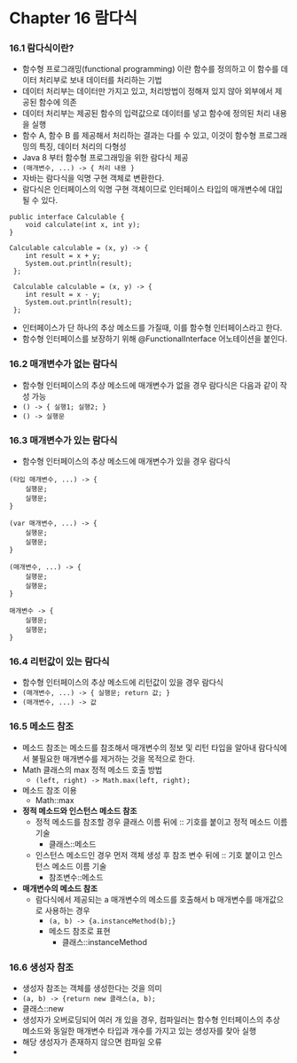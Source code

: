 # Chapter 16 람다식

### 16.1 람다식이란?

- 함수형 프로그래밍(functional programming) 이란 함수를 정의하고 이 함수를 데이터 처리부로 보내 데이터를 처리하는 기법
- 데이터 처리부는 데이터만 가지고 있고, 처리방법이 정해져 있지 않아 외부에서 제공된 함수에 의존
- 데이터 처리부는 제공된 함수의 입력값으로 데이터를 넣고 함수에 정의된 처리 내용을 실행
- 함수 A, 함수 B 를 제공해서 처리하는 결과는 다를 수 있고, 이것이 함수형 프로그래밍의 특징, 데이터 처리의 다형성
- Java 8 부터 함수형 프로그래밍을 위한 람다식 제공
- `(매개변수, ...) -> { 처리 내용 }`
- 자바는 람다식을 익명 구현 객체로 변환한다.
- 람다식은 인터페이스의 익명 구현 객체이므로 인터페이스 타입의 매개변수에 대입될 수 있다.

```text
public interface Calculable {
    void calculate(int x, int y);
}

Calculable calculable = (x, y) -> {
    int result = x + y;
    System.out.println(result);
 };
 
 Calculable calculable = (x, y) -> {
    int result = x - y;
    System.out.println(result);
 };
```

- 인터페이스가 단 하나의 추상 메소드를 가질때, 이를 함수형 인터페이스라고 한다.
- 함수형 인터페이스를 보장하기 위해 @FunctionalInterface 어노테이션을 붙인다.

### 16.2 매개변수가 없는 람다식

- 함수형 인터페이스의 추상 메소드에 매개변수가 없을 경우 람다식은 다음과 같이 작성 가능
- `() -> { 실행1; 실행2; }`
- `() -> 실행문`

### 16.3 매개변수가 있는 람다식

- 함수형 인터페이스의 추상 메소드에 매개변수가 있을 경우 람다식

```text
(타입 매개변수, ...) -> {
    실행문;
    실행문;
}

(var 매개변수, ...) -> {
    실행문;
    실행문;
}

(매개변수, ...) -> {
    실행문;
    실행문;
}

매개변수 -> {
    실행문;
    실행문;
}
```

### 16.4 리턴값이 있는 람다식

- 함수형 인터페이스의 추상 메소드에 리턴값이 있을 경우 람다식
- `(매개변수, ...) -> { 실행문; return 값; }`
- `(매개변수, ...) -> 값`

### 16.5 메소드 참조

- 메소드 참조는 메소드를 참조해서 매개변수의 정보 및 리턴 타입을 알아내 람다식에서 불필요한 매개변수를 제거하는 것을 목적으로 한다.
- Math 클래스의 max 정적 메소드 호출 방법
    - `(left, right) -> Math.max(left, right);`
- 메소드 참조 이용
    - Math::max
- **정적 메소드와 인스턴스 메소드 참조**
    - 정적 메소드를 참조할 경우 클래스 이름 뒤에 :: 기호를 붙이고 정적 메소드 이름 기술
        - 클래스::메소드
    - 인스턴스 메소드인 경우 먼저 객체 생성 후 참조 변수 뒤에 :: 기호 붙이고 인스턴스 메소드 이름 기술
        - 참조변수::메소드
- **매개변수의 메소드 참조**
    - 람다식에서 제공되는 a 매개변수의 메소드를 호출해서 b 매개변수를 매개값으로 사용하는 경우
        - `(a, b) -> {a.instanceMethod(b);}`
        - 메소드 참조로 표현
            - 클래스::instanceMethod

### 16.6 생성자 참조

- 생성자 참조는 객체를 생성한다는 것을 의미
- `(a, b) -> {return new 클래스(a, b);`
- 클래스::new
- 생성자가 오버로딩되어 여러 개 있을 경우, 컴파일러는 함수형 인터페이스의 추상 메소드와 동일한 매개변수 타입과 개수를 가지고 있는 생성자를 찾아 실행
- 해당 생성자가 존재하지 않으면 컴파일 오류
- 